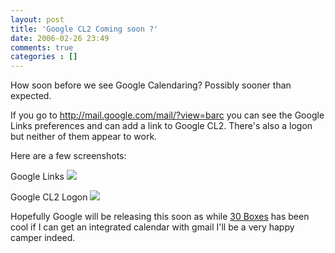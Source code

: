 ```yaml
---
layout: post
title: 'Google CL2 Coming soon ?'
date: 2006-02-26 23:49
comments: true
categories : []
---  
```


How soon before we see Google Calendaring? Possibly sooner than expected.

If you go to <a href="http://mail.google.com/mail/?view=barc">http://mail.google.com/mail/?view=barc</a> you can see the Google Links preferences and can add a link to Google CL2. There's also a logon but neither of them appear to work.

Here are a few screenshots:

Google Links
<img src="/images/cl2_link.png"/>

Google CL2 Logon
<img src="/images/cl2_logon.png"/>

Hopefully Google will be releasing this soon as while <a href="http://30boxes.com/">30 Boxes</a> has been cool if I can get an integrated calendar with gmail I'll be a very happy camper indeed.

